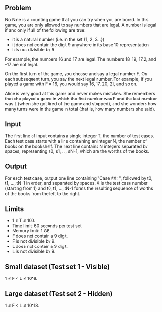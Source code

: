 ## Problem
No Nine is a counting game that you can try when you are bored. In this game,
you are only allowed to say numbers that are legal. A number is legal if and
only if all of the following are true:

- it is a natural number (i.e. in the set {1, 2, 3...})
- it does not contain the digit 9 anywhere in its base 10 representation
- it is not divisible by 9

For example, the numbers 16 and 17 are legal. The numbers 18, 19, 17.2, and -17
are not legal.

On the first turn of the game, you choose and say a legal number F. On each
subsequent turn, you say the next legal number. For example, if you played a
game with F = 16, you would say 16, 17, 20, 21, and so on.

Alice is very good at this game and never makes mistakes. She remembers that she
played a game in which the first number was F and the last number was L (when
  she got tired of the game and stopped), and she wonders how many turns were in
  the game in total (that is, how many numbers she said).

## Input
The first line of input contains a single integer T, the number of test cases.
Each test case starts with a line containing an integer N, the number of books
on the bookshelf. The next line contains N integers separated by spaces,
representing s0, s1, ..., sN-1, which are the worths of the books.

## Output
For each test case, output one line containing "Case #X: ", followed by t0, t1,
..., tN-1 in order, and separated by spaces. X is the test case number
(starting from 1) and t0, t1, ..., tN-1 forms the resulting sequence of worths
of the books from the left to the right.

## Limits
- 1 ≤ T ≤ 100.
- Time limit: 60 seconds per test set.
- Memory limit: 1 GB.
- F does not contain a 9 digit.
- F is not divisible by 9.
- L does not contain a 9 digit.
- L is not divisible by 9.

## Small dataset (Test set 1 - Visible)
1 ≤ F < L ≤ 10^6.

## Large dataset (Test set 2 - Hidden)
1 ≤ F < L ≤ 10^18.
